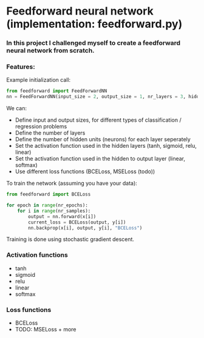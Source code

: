 # Feedforward neural network (implementation: feedforward.py)
### In this project I challenged myself to create a feedforward neural network from scratch.

### Features:
Example initialization call: <br>
```python
from feedforward import FeedForwardNN
nn = FeedForwardNN(input_size = 2, output_size = 1, nr_layers = 3, hidden_units = [10, 10, 10], activation = "relu", output_activation = "sigmoid")
```

We can:
- Define input and output sizes, for different types of classification / regression problems
- Define the number of layers
- Define the number of hidden units (neurons) for each layer seperately
- Set the activation function used in the hidden layers (tanh, sigmoid, relu, linear)
- Set the activation function used in the hidden to output layer (linear, softmax)
- Use different loss functions (BCELoss, MSELoss (todo))

To train the network (assuming you have your data): <br>
```python
from feedforward import BCELoss

for epoch in range(nr_epochs):
    for i in range(nr_samples):
        output = nn.forward(x[i])
        current_loss = BCELoss(output, y[i])
        nn.backprop(x[i], output, y[i], "BCELoss")
```
Training is done using stochastic gradient descent.

### Activation functions
- tanh
- sigmoid
- relu
- linear
- softmax

### Loss functions
- BCELoss
- TODO: MSELoss + more
